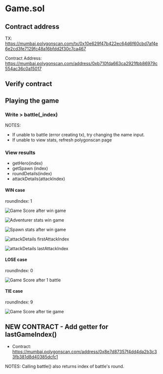 # Game.sol

## Contract address

TX: https://mumbai.polygonscan.com/tx/0x10e629f47b422ec64d6f60cbd7af4e6e2cd3fe7129fc48a16bfdd2f30c7ca467

Contract Address: https://mumbai.polygonscan.com/address/0xb710fda663ca2921fbb86979c554ac36c0a15017

## Verify contract

## Playing the game

### Write > battle(_index)

NOTES:
- If unable to battle (error creating tx), try changing the name input.
- If unable to view stats, refresh polygonscan page

### View results

- getHero(index)
- getSpawn (index)
- roundDetails(index)
- attackDetails(attackIndex)

#### WIN case

roundIndex: 1

![Game Score after win game](https://user-images.githubusercontent.com/8282076/202982582-864dec40-7f22-4fb1-9634-6a64b6473e89.png)

![Adventurer stats win game](https://user-images.githubusercontent.com/8282076/202982640-96dc495a-839f-4f7d-937d-731506fb0a47.png)

![Spawn stats after win game](https://user-images.githubusercontent.com/8282076/202982699-9f2779de-6cf4-44e3-9619-edf20b9844ef.png)

![attackDetails firstAttackIndex](https://user-images.githubusercontent.com/8282076/202982950-af5ae491-38ee-468e-942f-1ff5fefbc69f.png)

![attackDetails lastAttackIndex](https://user-images.githubusercontent.com/8282076/202982986-d4c5f516-4352-4fce-bcc9-9bbd2fb75bdb.png)

#### LOSE case

roundIndex: 0 

![Game Score after 1 battle](https://user-images.githubusercontent.com/8282076/202982413-01fdee59-c6a5-48da-83a6-bd74c5892c43.png)

#### TIE case

roundIndex: 9

![Game Score after tie game](https://user-images.githubusercontent.com/8282076/202982316-1a5d6ff5-19fa-45ba-bef7-73657e892e6b.png)

## NEW CONTRACT - Add getter for lastGameIndex()

- Contract: https://mumbai.polygonscan.com/address/0x8e7d87357f4dd4da2b3c33fb381d8d40385dcfc1

NOTES: Calling battle() also returns index of battle's round.